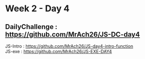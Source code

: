 # Week 2 - Day 4

DailyChallenge : https://github.com/MrAch26/JS-DC-day4
-

JS-Intro : https://github.com/MrAch26/JS-day4-intro-function <br>
JS-exe : https://github.com/MrAch26/JS-EXE-DAY4 <br>


 
